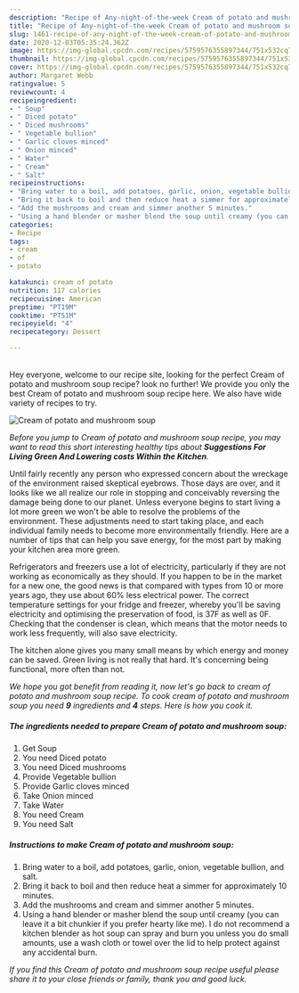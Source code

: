 ```yaml
---
description: "Recipe of Any-night-of-the-week Cream of potato and mushroom soup"
title: "Recipe of Any-night-of-the-week Cream of potato and mushroom soup"
slug: 1461-recipe-of-any-night-of-the-week-cream-of-potato-and-mushroom-soup
date: 2020-12-03T05:35:24.362Z
image: https://img-global.cpcdn.com/recipes/5759576355897344/751x532cq70/cream-of-potato-and-mushroom-soup-recipe-main-photo.jpg
thumbnail: https://img-global.cpcdn.com/recipes/5759576355897344/751x532cq70/cream-of-potato-and-mushroom-soup-recipe-main-photo.jpg
cover: https://img-global.cpcdn.com/recipes/5759576355897344/751x532cq70/cream-of-potato-and-mushroom-soup-recipe-main-photo.jpg
author: Margaret Webb
ratingvalue: 5
reviewcount: 4
recipeingredient:
- " Soup"
- " Diced potato"
- " Diced mushrooms"
- " Vegetable bullion"
- " Garlic cloves minced"
- " Onion minced"
- " Water"
- " Cream"
- " Salt"
recipeinstructions:
- "Bring water to a boil, add potatoes, garlic, onion, vegetable bullion, and salt."
- "Bring it back to boil and then reduce heat a simmer for approximately 10 minutes."
- "Add the mushrooms and cream and simmer another 5 minutes."
- "Using a hand blender or masher blend the soup until creamy (you can leave it a bit chunkier if you prefer hearty like me). I do not recommend a kitchen blender as hot soup can spray and burn you unless you do small amounts, use a wash cloth or towel over the lid to help protect against any accidental burn."
categories:
- Recipe
tags:
- cream
- of
- potato

katakunci: cream of potato 
nutrition: 117 calories
recipecuisine: American
preptime: "PT19M"
cooktime: "PT51M"
recipeyield: "4"
recipecategory: Dessert

---
```

<br>
Hey everyone, welcome to our recipe site, looking for the perfect Cream of potato and mushroom soup recipe? look no further! We provide you only the best Cream of potato and mushroom soup recipe here. We also have wide variety of recipes to try.
<br>


![Cream of potato and mushroom soup](https://img-global.cpcdn.com/recipes/5759576355897344/751x532cq70/cream-of-potato-and-mushroom-soup-recipe-main-photo.jpg)

<i>Before you jump to Cream of potato and mushroom soup recipe, you may want to read this short interesting healthy tips about 
<strong>Suggestions For Living Green And Lowering costs Within the Kitchen</strong>.</i>
</br>

Until fairly recently any person who expressed concern about the wreckage of the environment raised skeptical eyebrows. Those days are over, and it looks like we all realize our role in stopping and conceivably reversing the damage being done to our planet. Unless everyone begins to start living a lot more green we won't be able to resolve the problems of the environment. These adjustments need to start taking place, and each individual family needs to become more environmentally friendly. Here are a number of tips that can help you save energy, for the most part by making your kitchen area more green.

Refrigerators and freezers use a lot of electricity, particularly if they are not working as economically as they should. If you happen to be in the market for a new one, the good news is that compared with types from 10 or more years ago, they use about 60% less electrical power. The correct temperature settings for your fridge and freezer, whereby you'll be saving electricity and optimising the preservation of food, is 37F as well as 0F. Checking that the condenser is clean, which means that the motor needs to work less frequently, will also save electricity.

The kitchen alone gives you many small means by which energy and money can be saved. Green living is not really that hard. It's concerning being functional, more often than not.


<i>We hope you got benefit from reading it, now let's go back to cream of potato and mushroom soup recipe. To cook cream of potato and mushroom soup you need <strong>9</strong> ingredients and <strong>4</strong> steps. Here is how you cook it.
</i>

##### The ingredients needed to prepare Cream of potato and mushroom soup:

1. Get  Soup
1. You need  Diced potato
1. You need  Diced mushrooms
1. Provide  Vegetable bullion
1. Provide  Garlic cloves minced
1. Take  Onion minced
1. Take  Water
1. You need  Cream
1. You need  Salt


##### Instructions to make Cream of potato and mushroom soup:

1. Bring water to a boil, add potatoes, garlic, onion, vegetable bullion, and salt.
1. Bring it back to boil and then reduce heat a simmer for approximately 10 minutes.
1. Add the mushrooms and cream and simmer another 5 minutes.
1. Using a hand blender or masher blend the soup until creamy (you can leave it a bit chunkier if you prefer hearty like me). I do not recommend a kitchen blender as hot soup can spray and burn you unless you do small amounts, use a wash cloth or towel over the lid to help protect against any accidental burn.


<i>If you find this Cream of potato and mushroom soup recipe useful please share it to your close friends or family, thank you and good luck.</i>
